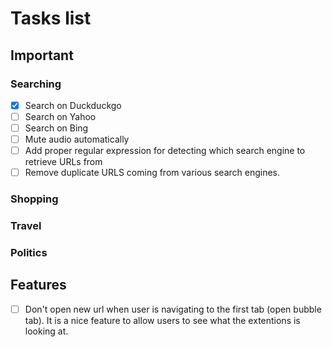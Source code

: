 # Tasks list
## Important
### Searching
- [x] Search on Duckduckgo
- [ ] Search on Yahoo
- [ ] Search on Bing
- [ ] Mute audio automatically
- [ ] Add proper regular expression for detecting which search engine to retrieve URLs from
- [ ] Remove duplicate URLS coming from various search engines.
### Shopping
### Travel
### Politics
## Features
- [ ] Don't open new url when user is navigating to the first tab (open bubble tab). It is a nice feature to allow users to see what the extentions is looking at.
